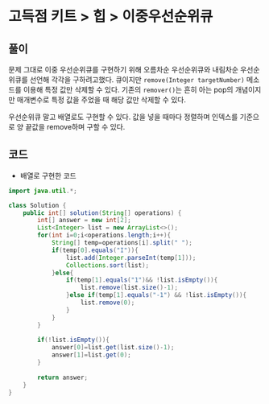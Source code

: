 # 고득점 키트 > 힙 > 이중우선순위큐



## 풀이

문제 그대로 이중 우선순위큐를 구현하기 위해 오름차순 우선순위큐와 내림차순 우선순위큐를 선언해 각각을 구하려고했다. 큐이지만 `remove(Integer targetNumber)` 메소드를 이용해 특정 값만 삭제할 수 있다. 기존의 `remover()`는 흔히 아는 pop의 개념이지만 매개변수로 특정 값을 주었을 때 해당 값만 삭제할 수 있다.

우선순위큐 말고 배열로도 구현할 수 있다. 값을 넣을 때마다 정렬하며 인덱스를 기준으로 양 끝값을 remove하며 구할 수 있다.



## 코드

- 배열로 구현한 코드

```java
import java.util.*;

class Solution {
    public int[] solution(String[] operations) {
        int[] answer = new int[2];
        List<Integer> list = new ArrayList<>();
        for(int i=0;i<operations.length;i++){
            String[] temp=operations[i].split(" ");
            if(temp[0].equals("I")){
                list.add(Integer.parseInt(temp[1]));
                Collections.sort(list);
            }else{
                if(temp[1].equals("1")&& !list.isEmpty()){
                    list.remove(list.size()-1);
                }else if(temp[1].equals("-1") && !list.isEmpty()){
                    list.remove(0);
                }
            }
        }
        
        if(!list.isEmpty()){
            answer[0]=list.get(list.size()-1);
            answer[1]=list.get(0);
        }
        
        return answer;
    }
}
```

